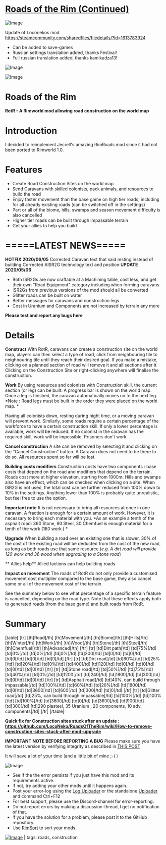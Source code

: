 # [Roads of the Rim (Continued)](https://steamcommunity.com/sharedfiles/filedetails/?id=2280318231)

![Image](https://i.imgur.com/buuPQel.png)

Update of Loconekos mod
https://steamcommunity.com/sharedfiles/filedetails/?id=1613783924

- Can be added to save-games
- Russian settings translation added, thanks Festival!
- Full russian translation added, thanks kamikadza13!

![Image](https://i.imgur.com/pufA0kM.png)
	
![Image](https://i.imgur.com/Z4GOv8H.png)

# Roads of the Rim


**RotR - A Rimworld mod allowing road construction on the world map**

# Introduction


I decided to reimplement Jecrell's amazing RimRoads mod since it had not been ported to Rimworld 1.0.

# Features



  - Create Road Construction Sites on the world map
  - Send Caravans with skilled colonists, pack animals, and resources to build the road
  - Enjoy faster movement than the base game on high tier roads, including for all already existing roads (can be switched off in the settings)
  - Part or all of the biome, hills, swamps and season movement difficulty is also cancelled
  - Higher tier roads can be built through impassable terrain
  - Get your allies to help you build



# =====LATEST NEWS=====

**HOTFIX  2020/06/05**
Corrected Caravan text that said resting instead of building
Corrected AISR2G technology text and position
**UPDATE 2020/05/06**


-  Both ISR2Gs are now craftable at a Machining table, cost less, and get their own "Road Equipment" category including when forming caravans
-  ISR2Gs from previous versions of the mod should all be converted
-  Glitter roads can be built on water
-  Better messages for caravans and construction legs
-  Cost in Uranium and Components are not increased by terrain any more


**Please test and report any bugs here**

# Details
 

**Construct**
With RotR, caravans can create a construction site on the world map, players can then select a type of road, click from neighbouring tile to neighbouring tile until they reach their desired goal. If you make a mistake, clicking on a planned section of road will remove it and all sections after it. Clicking on the Construction Site or right-clicking anywhere will finalise the construction.

**Work**
By using resources and colonists with Construction skill, the current section (or leg) can be built. A progress bar is shown on the world map.  Once a leg is finished, the caravan automatically moves on to the next leg. *Note : Road legs must be built in the order they were placed on the world map. *

Having all colonists down, resting during night time, or a moving caravan will prevent work. Similarly, some roads require a certain percentage of the workforce to have a certain construction skill. If only a lower percentage is available, work will be reduced. If no colonist in the caravan has the required skill, work will be impossible. Prisoners don't work.

**Cancel construction**
A site can be removed by selecting it and clicking on the "Cancel Construction" button. A Caravan does not need to be there to do so. All resources spent so far will be lost.

**Building costs modifiers**
Construction costs have two components : base costs that depend on the road and modifiers that depend on the terrain. Roads cost more at higher elevation, starting from 1000m. Hills and swamps also have an effect, which can be checked when clicking on a site. When ISR2G is not used, the total cost can be further reduced from 100% down to 10% in the settings. Anything lower than 100% is probably quite unrealistic, but feel free to use the option.

**Important note**
It is not necessary to bring all resources at once in one caravan. A fraction is enough for a certain amount of work. However, it is necessary to bring each material with you.
*As an example a tenth of the asphalt road: 360 Stone, 60 Steel, 30 Chemfuel is enough material for a tenth of the work (180 work.) *

**Upgrade**
When building a road over an existing one that is slower, 30% of the cost of the existing road will be deducted from the cost of the new road, as long as both roads use that same resource (*e.g. A dirt road will provide 120 work and 36 wood when upgrading to a Stone road*)

** Allies help** 
Allied factions can help building roads

**Impact on movement** 
The roads of RotR do not only provide a customised movement cost multiplier compared to the base game, they also cancel some or all of the movement cost of the terrain.

See the summary below to see what percentage of a specific terrain feature is cancelled, depending on the road type. Note that these effects apply both to generated roads (from the base game) and built roads from RotR.

# Summary
 
[table] 
  [tr]
    [th]Road[/th]
    [th]Movement[/th] 
    [th]Biome[/th] 
    [th]Hills[/th] 
    [th]Winter[/th] 
    [th]Work[/th] 
    [th]Wood[/th] 
    [th]Stone[/th] 
    [th]Steel[/th] 
    [th]Chemfuel[/th] 
    [th]Advanced[/th] 
  [/tr]
  [tr]
    [td]Dirt path[/td]
    [td]75%[/td]
    [td]0%[/td]
    [td]0%[/td]
    [td]0%[/td]
    [td]200[/td]
    [td]0[/td]
    [td]0[/td]
    [td]0[/td]
    [td]0[/td]
    [td]0[/td]
  [/tr]
  [tr]
    [td]Dirt road[/td]
    [td]60%[/td]
    [td]25%[/td]
    [td]20%[/td]
    [td]0%[/td]
    [td]400[/td]
    [td]120[/td]
    [td]0[/td]
    [td]0[/td]
    [td]0[/td]
    [td]0[/td]
  [/tr]
  [tr]
    [td]Stone road[/td]
    [td]50%[/td]
    [td]75%[/td]
    [td]40%[/td]
    [td]0%[/td]
    [td]1200[/td]
    [td]240[/td]
    [td]1800[/td]
    [td]300[/td]
    [td]0[/td]
    [td]0[/td]
  [/tr]
  [tr]
    [td]Asphalt road[/td]
    [td]40%, can build through impassable[/td]
    [td]100%[/td]
    [td]60%[/td]
    [td]20%[/td]
    [td]1800[/td]
    [td]0[/td]
    [td]3600[/td]
    [td]600[/td]
    [td]300[/td]
    [td]0[/td]
  [/tr]
  [tr]
    [td]Glitter road[/td]
    [td]25%, can build through impassable[/td]
    [td]100%[/td]
    [td]100%[/td]
    [td]100%[/td]
    [td]3600[/td]
    [td]0[/td]
    [td]3600[/td]
    [td]900[/td]
    [td]300[/td]
    [td]290 plasteel, 35 Uranium , 20 components, 10 adv. components[/td]
  [/tr]
[/table]

**Quick fix for Construction sites stuck after an update : https://github.com/LocoNeko/RoadsOfTheRim/wiki/How-to-remove-construction-sites-stuck-after-mod-upgrade**

**IMPORTANT NOTE BEFORE REPORTING A BUG**
Please make sure you have the latest version by verifying integrity as described in [THIS POST](https://support.steampowered.com/kb_article.php?ref=2037-QEUH-3335)

It will save a lot of your time (and a little bit of mine ;-) )

![Image](https://i.imgur.com/PwoNOj4.png)



-  See if the the error persists if you just have this mod and its requirements active.
-  If not, try adding your other mods until it happens again.
-  Post your error-log using the [Log Uploader](https://steamcommunity.com/sharedfiles/filedetails/?id=2873415404) or the standalone [Uploader](https://steamcommunity.com/sharedfiles/filedetails/?id=2873415404) and command Ctrl+F12
-  For best support, please use the Discord-channel for error-reporting.
-  Do not report errors by making a discussion-thread, I get no notification of that.
-  If you have the solution for a problem, please post it to the GitHub repository.
-  Use [RimSort](https://github.com/RimSort/RimSort/releases/latest) to sort your mods

 

[![Image](https://img.shields.io/github/v/release/emipa606/RoadsOfTheRim?label=latest%20version&style=plastic&color=9f1111&labelColor=black)](https://steamcommunity.com/sharedfiles/filedetails/changelog/2280318231) | tags: roads,  construction
